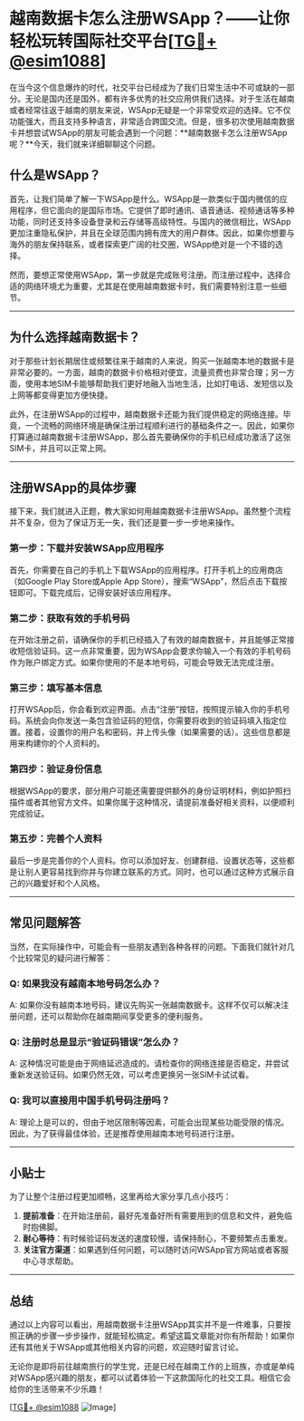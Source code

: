 # 越南数据卡怎么注册WSApp？——让你轻松玩转国际社交平台[[TG💪+ @esim1088](https://t.me/s/esim1088)]

在当今这个信息爆炸的时代，社交平台已经成为了我们日常生活中不可或缺的一部分。无论是国内还是国外，都有许多优秀的社交应用供我们选择。对于生活在越南或者经常往返于越南的朋友来说，WSApp无疑是一个非常受欢迎的选择。它不仅功能强大，而且支持多种语言，非常适合跨国交流。但是，很多初次使用越南数据卡并想尝试WSApp的朋友可能会遇到一个问题：**越南数据卡怎么注册WSApp呢？**今天，我们就来详细聊聊这个问题。

## 什么是WSApp？

首先，让我们简单了解一下WSApp是什么。WSApp是一款类似于国内微信的应用程序，但它面向的是国际市场。它提供了即时通讯、语音通话、视频通话等多种功能，同时还支持多设备登录和云存储等高级特性。与国内的微信相比，WSApp更加注重隐私保护，并且在全球范围内拥有庞大的用户群体。因此，如果你想要与海外的朋友保持联系，或者探索更广阔的社交圈，WSApp绝对是一个不错的选择。

然而，要想正常使用WSApp，第一步就是完成账号注册。而注册过程中，选择合适的网络环境尤为重要，尤其是在使用越南数据卡时，我们需要特别注意一些细节。

---

## 为什么选择越南数据卡？

对于那些计划长期居住或频繁往来于越南的人来说，购买一张越南本地的数据卡是非常必要的。一方面，越南的数据卡价格相对便宜，流量资费也非常合理；另一方面，使用本地SIM卡能够帮助我们更好地融入当地生活，比如打电话、发短信以及上网等都变得更加方便快捷。

此外，在注册WSApp的过程中，越南数据卡还能为我们提供稳定的网络连接。毕竟，一个流畅的网络环境是确保注册过程顺利进行的基础条件之一。因此，如果你打算通过越南数据卡注册WSApp，那么首先要确保你的手机已经成功激活了这张SIM卡，并且可以正常上网。

---

## 注册WSApp的具体步骤

接下来，我们就进入正题，教大家如何用越南数据卡注册WSApp。虽然整个流程并不复杂，但为了保证万无一失，我们还是要一步一步地来操作。

### 第一步：下载并安装WSApp应用程序

首先，你需要在自己的手机上下载WSApp的应用程序。打开手机上的应用商店（如Google Play Store或Apple App Store），搜索“WSApp”，然后点击下载按钮即可。下载完成后，记得安装好该应用程序。

### 第二步：获取有效的手机号码

在开始注册之前，请确保你的手机已经插入了有效的越南数据卡，并且能够正常接收短信验证码。这一点非常重要，因为WSApp会要求你输入一个有效的手机号码作为账户绑定方式。如果你使用的不是本地号码，可能会导致无法完成注册。

### 第三步：填写基本信息

打开WSApp后，你会看到欢迎界面。点击“注册”按钮，按照提示输入你的手机号码。系统会向你发送一条包含验证码的短信，你需要将收到的验证码填入指定位置。接着，设置你的用户名和密码，并上传头像（如果需要的话）。这些信息都是用来构建你的个人资料的。

### 第四步：验证身份信息

根据WSApp的要求，部分用户可能还需要提供额外的身份证明材料，例如护照扫描件或者其他官方文件。如果你属于这种情况，请提前准备好相关资料，以便顺利完成验证。

### 第五步：完善个人资料

最后一步是完善你的个人资料。你可以添加好友、创建群组、设置状态等，这些都是让别人更容易找到你并与你建立联系的方式。同时，也可以通过这种方式展示自己的兴趣爱好和个人风格。

---

## 常见问题解答

当然，在实际操作中，可能会有一些朋友遇到各种各样的问题。下面我们就针对几个比较常见的疑问进行解答：

### Q: 如果我没有越南本地号码怎么办？
A: 如果你没有越南本地号码，建议先购买一张越南数据卡。这样不仅可以解决注册问题，还可以帮助你在越南期间享受更多的便利服务。

### Q: 注册时总是显示“验证码错误”怎么办？
A: 这种情况可能是由于网络延迟造成的。请检查你的网络连接是否稳定，并尝试重新发送验证码。如果仍然无效，可以考虑更换另一张SIM卡试试看。

### Q: 我可以直接用中国手机号码注册吗？
A: 理论上是可以的，但由于地区限制等因素，可能会出现某些功能受限的情况。因此，为了获得最佳体验，还是推荐使用越南本地号码进行注册。

---

## 小贴士

为了让整个注册过程更加顺畅，这里再给大家分享几点小技巧：

1. **提前准备**：在开始注册前，最好先准备好所有需要用到的信息和文件，避免临时抱佛脚。
2. **耐心等待**：有时候验证码发送的速度较慢，请保持耐心，不要频繁点击重发。
3. **关注官方渠道**：如果遇到任何问题，可以随时访问WSApp官方网站或者客服中心寻求帮助。

---

## 总结

通过以上内容可以看出，用越南数据卡注册WSApp其实并不是一件难事，只要按照正确的步骤一步步操作，就能轻松搞定。希望这篇文章能对你有所帮助！如果你还有其他关于WSApp或其他相关内容的问题，欢迎随时留言讨论。

无论你是即将前往越南旅行的学生党，还是已经在越南工作的上班族，亦或是单纯对WSApp感兴趣的朋友，都可以试着体验一下这款国际化的社交工具。相信它会给你的生活带来不少乐趣！

[[TG💪+ @esim1088](https://t.me/s/esim1088) ![Image](https://i.postimg.cc/4NQfJmqS/Snipaste-2025-05-13-00-14-12.png)]